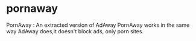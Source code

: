# pornaway
PornAway : An extracted version of AdAway
PornAway works in the same way AdAway does,it doesn't block ads, only porn sites. 
